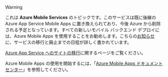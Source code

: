 > [!WARNING]
> これは **Azure Mobile Services** のトピックです。このサービスは既に後継の Azure App Service Mobile Apps に置き換えられており、今後 Azure から削除される予定となっています。すべての新しいモバイル バックエンド デプロイには、Azure Mobile Apps を使用することをお勧めします。こちらの[お知らせ](https://azure.microsoft.com/blog/transition-of-azure-mobile-services/)に、サービスの移行と廃止までの日程が詳しく書かれています。
> 
> [Azure App Service へのサイトの移行](../articles/app-service-mobile/app-service-mobile-migrating-from-mobile-services.md)に関するページをご覧ください。
> 
> Azure Mobile Apps の使用を開始するには、「[Azure Mobile Apps ドキュメント センター](https://azure.microsoft.com/documentation/learning-paths/appservice-mobileapps/)」を参照してください。
> 
> 

